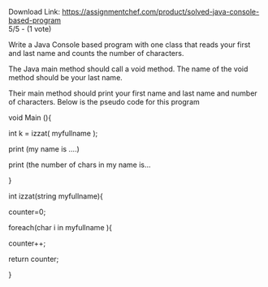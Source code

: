 Download Link: https://assignmentchef.com/product/solved-java-console-based-program
<br>
5/5 - (1 vote)

Write a Java Console based program with one class that reads your first and last name and counts the number of characters.



The Java main method should call a void method. The name of the void method should be your last name.

Their main method should print your first name and last name and number of characters. Below is the pseudo code for this program

void Main (){

int k = izzat( myfullname );

print (my name is ….)

print (the number of chars in my name is…

}

int izzat(string myfullname){

counter=0;

foreach(char i in myfullname ){

counter++;

return counter;

}